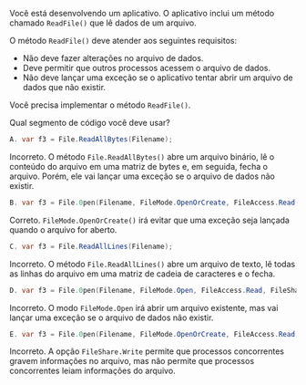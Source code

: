 ﻿Você está desenvolvendo um aplicativo. O aplicativo inclui um método chamado `ReadFile()` que
lê dados de um arquivo.

O método `ReadFile()` deve atender aos seguintes requisitos:

- Não deve fazer alterações no arquivo de dados.
- Deve permitir que outros processos acessem o arquivo de dados.
- Não deve lançar uma exceção se o aplicativo tentar abrir um arquivo de dados que não existir.

Você precisa implementar o método `ReadFile()`.

Qual segmento de código você deve usar?

```csharp
A. var f3 = File.ReadAllBytes(Filename);
```
Incorreto. O método `File.ReadAllBytes()` abre um arquivo binário, lê o conteúdo do arquivo em uma matriz de bytes e, em seguida, fecha o arquivo.
Porém, ele vai lançar uma exceção se o arquivo de dados não existir.

```csharp
B. var f3 = File.0pen(Filename, FileMode.OpenOrCreate, FileAccess.Read, FileShare.ReadWrite);
```
Correto. `FileMode.OpenOrCreate()` irá evitar que uma exceção seja lançada quando o arquivo for aberto.

```csharp
C. var f3 = File.ReadAllLines(Filename);
```
Incorreto. O método `File.ReadAllLines()` abre um arquivo de texto, lê todas as linhas do arquivo em uma matriz de cadeia de caracteres e o fecha.

```csharp
D. var f3 = File.0pen(Filename, FileMode.Open, FileAccess.Read, FileShare.ReadWrite);
```
Incorreto. O modo `FileMode.Open` irá abrir um arquivo existente, mas vai lançar uma exceção se o arquivo de dados não existir.

```csharp
E. var f3 = File.0pen(Filename, FileMode.OpenOrCreate, FileAccess.Read, FileShare.Write);
```
Incorreto. A opção `FileShare.Write` permite que processos concorrentes gravem informações no arquivo, mas não permite
que processos concorrentes leiam informações do arquivo.




